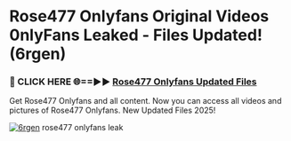 # Rose477 Onlyfans Original Videos 0nlyFans Leaked - Files Updated! (6rgen)

<h3>🔴 CLICK HERE 🌐==►► <a href="https://tinyurl.com/x26r9saj" rel="nofollow">Rose477 Onlyfans Updated Files</a></h3>

Get Rose477 Onlyfans and all content. Now you can access all videos and pictures of Rose477 Onlyfans. New Updated Files 2025!

[![6rgen](https://i.imgur.com/LkgZPqh.gif)](https://tinyurl.com/x26r9saj)
rose477 onlyfans leak